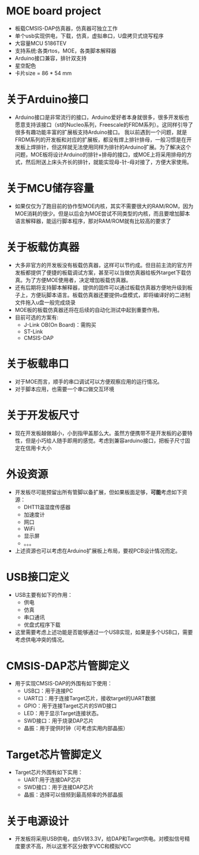 # MOE board project    
- 板载CMSIS-DAP仿真器，仿真器可独立工作    
- 单个usb实现供电，下载，仿真，虚拟串口，U盘拷贝式烧写程序    
- 大容量MCU 5186TEV    
- 支持系统:各类rtos，MOE，各类脚本解释器
- Arduino接口兼容，排针双支持
- 星空配色
- 卡片size = 86 * 54 mm

# 关于Arduino接口
- Arduino接口是非常流行的接口，Arduino爱好者本身就很多，很多开发板也愿意支持该接口（st的Nucleo系列，Freescale的FRDM系列）。这同样引导了很多有趣功能丰富的扩展板支持Arduino接口。 我以前遇到一个问题，就是FRDM系列的开发板和对应的扩展板，都没有焊上排针排母，一般习惯是在开发板上焊排针，但这样就无法使用同样为排针的Arduino扩展。为了解决这个问题，MOE板将设计Arduino的排针+排母的接口，或MOE上将采用排母的方式，然后附送上床头齐长的排针，就能实现母-针-母对接了，方便大家使用。

# 关于MCU储存容量
- 如果仅仅为了跑目前的协作型MOE内核，其实不需要很大的RAM/ROM，因为MOE消耗的很少。但是以后会为MOE尝试不同类型的内核，而且要增加脚本语言解释器，能运行脚本程序，那对RAM/ROM就有比较高的要求了

# 关于板载仿真器
- 大多非官方的开发板没有板载仿真器，这样可以节约成。但目前主流的官方开发板都提供了便捷的板载调试方案，甚至可以当做仿真器给板外target下载仿真。为了方便MOE使用者，决定增加板载仿真器。
- 还有后期将支持脚本解释器，提供的固件可以通过板载仿真器方便地升级到板子上，方便玩脚本语言。板载仿真器还要提供u盘模式，即将编译好的二进制文件拖入u盘一般完成烧录
- MOE板的板载仿真器还将在后续的自动化测试中起到重要作用。
- 目前可选的方案有:
    - J-Link OB(On Board)：需购买
    - ST-Link
    - CMSIS-DAP
    
# 关于板载串口
- 对于MOE而言，顺手的串口调试可以方便观察应用的运行情况。
- 对于脚本应用，也需要一个串口做交互环境

# 关于开发板尺寸
- 现在开发板越做越小，小到指甲盖那么大。虽然方便携带不是开发板的必要特性，但是小巧给人随手即用的感觉。考虑到兼容arduino接口，把板子尺寸固定在信用卡大小

# 外设资源
- 开发板尽可能预留出所有管脚以备扩展，但如果板面足够，**可能**考虑如下资源：
    - DHT11温湿度传感器
    - 加速度计
    - 网口
    - WiFi
    - 显示屏
    - 。。。
- 上述资源也可以考虑在Arduino扩展板上布局，要视PCB设计情况而定。 


#  USB接口定义
-  USB主要有如下的作用：
    -  供电
    -  仿真
    -  串口通讯
    -  优盘式程序下载
- 这里需要考虑上述功能是否能够通过一个USB实现，如果是多个USB口，需要考虑供电冲突的情况。 

# CMSIS-DAP芯片管脚定义
- 用于实现CMSIS-DAP的外围有如下使用：
    - USB口：用于连接PC
    - UART口：用于连接Target芯片，接收target的UART数据
    - GPIO：用于连接Target芯片的SWD接口
    - LED：用于显示Target连接状态。
    - SWD接口：用于烧录DAP芯片
    - 晶振：用于提供时钟（可考虑实用内部晶振）
    
# Target芯片管脚定义
- Target芯片外围有如下实用：
    - UART:用于连接DAP芯片
    - SWD接口：用于连接DAP芯片
    - 晶振：选择可以倍频到最高频率的外部晶振
    
    
# 关于电源设计
- 开发板将采用USB供电，由5V转3.3V，给DAP和Target供电。对模拟信号精度要求不高，所以这里不区分数字VCC和模拟VCC

